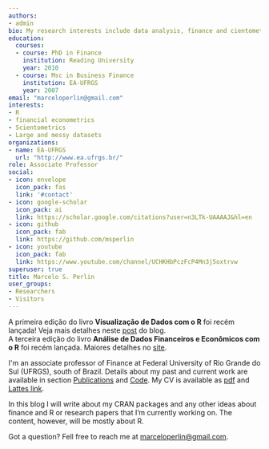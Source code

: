 ```yaml
---
authors:
- admin
bio: My research interests include data analysis, finance and cientometrics.
education:
  courses:
  - course: PhD in Finance
    institution: Reading University
    year: 2010
  - course: Msc in Business Finance
    institution: EA-UFRGS
    year: 2007
email: "marceloperlin@gmail.com"
interests:
- R
- financial econometrics
- Scientometrics
- Large and messy datasets
organizations:
- name: EA-UFRGS
  url: "http://www.ea.ufrgs.br/"
role: Associate Professor
social:
- icon: envelope
  icon_pack: fas
  link: '#contact'
- icon: google-scholar
  icon_pack: ai
  link: https://scholar.google.com/citations?user=n3LTk-UAAAAJ&hl=en
- icon: github
  icon_pack: fab
  link: https://github.com/msperlin
- icon: youtube
  icon_pack: fab
  link: https://www.youtube.com/channel/UCHKHbPczFcP4Mn3j5oxtrvw
superuser: true
title: Marcelo S. Perlin
user_groups:
- Researchers
- Visitors
---
```


<div class="alert alert-danger">
  A primeira edição do livro <strong>Visualização de Dados com o R</strong> foi recém lançada! Veja mais detalhes neste <a href = "https://www.msperlin.com/publication/2022_book-vdr/">post</a> do blog.
</div>

<div class="alert alert-info">
  A terceira edição do livro <strong>Análise de Dados Financeiros e Econômicos com o R</strong> foi recém lançada. Maiores detalhes no <a href = "https://www.msperlin.com/publication/2021_book-adfer-pt/">site</a>.
</div>

I'm an associate professor of Finance at Federal University of Rio Grande do Sul (UFRGS), south of Brazil. Details about my past and current work are available in section [Publications](/blog/publication) and [Code](/blog/code). My CV is available as [pdf](/blog/files/cv.pdf) and [Lattes link](http://lattes.cnpq.br/3262699324398819). 

In this blog I will write about my CRAN packages and any other ideas about finance and R or research papers that I’m currently working on. The content, however, will be mostly about R.

Got a question? Fell free to reach me at [marceloperlin@gmail.com](mailto:marceloperlin@gmail.com).

